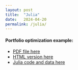 ```yaml
---
layout: post
title:  "Julia"
date:   2024-04-20
permalink: /julia/
---
```

#### Portfolio optimization example: 
+ [PDF file here](/assets/julia/PortfolioOpt.pdf "Download")
+ [HTML version here](/assets/html/PortfolioOpt.jl.html "Download")
+ [Julia code and data here](/assets/julia/PortfolioOpt.zip "Download")
